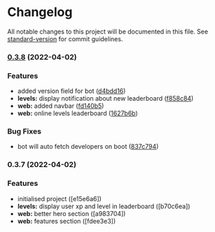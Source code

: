 # Changelog

All notable changes to this project will be documented in this file. See [standard-version](https://github.com/conventional-changelog/standard-version) for commit guidelines.

### [0.3.8](https://github.com/devfluxtron/Touji/compare/v0.3.7...v0.3.8) (2022-04-02)


### Features

* added version field for bot ([d4bdd16](https://github.com/devfluxtron/Touji/commit/d4bdd16758367a2fd0f4760c9814aadd55e9cf8f))
* **levels:** display notification about new leaderboard ([f858c84](https://github.com/devfluxtron/Touji/commit/f858c844b71dc436b689342e2c9bd14e10b8509e))
* **web:** added navbar ([fd140b5](https://github.com/devfluxtron/Touji/commit/fd140b5a0b557757b8c0d1a96afa0b5271ce55fb))
* **web:** online levels leaderboard ([1627b6b](https://github.com/devfluxtron/Touji/commit/1627b6b70253a3e356ca1644cc166d83700ad669))


### Bug Fixes

* bot will auto fetch developers on boot ([837c794](https://github.com/devfluxtron/Touji/commit/837c7941920471cd5a1917de51858ae0daf6baac))

### 0.3.7 (2022-04-02)


### Features

* initialised project ([e15e6a6])
* **levels:** display user xp and level in leaderboard ([b70c6ea])
* **web:** better hero section ([a983704])
* **web:** features section ([fdee3e3])
